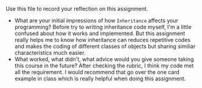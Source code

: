 Use this file to record your reflection on this assignment.

- What are your initial impressions of how `Inheritance` affects your programming?
Before try to writing inheritance code myself, I'm a little confused about how it works and implemented. But this assignment really helps me to know how inheritance can reduces repetitive codes and makes the coding of different classes of objects but sharing similiar characteristics much easier. 
- What worked, what didn't, what advice would you give someone taking this course in the future?
After checking the rubric, I think my code met all the requirement. I would recommend that go over the one card example in class which is really helpful when doing this assignment. 